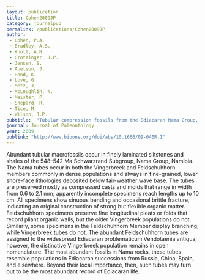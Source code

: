 ```yaml
---
layout: publication
title: Cohen2009JP
category: journalpub
permalink: /publications/Cohen2009JP
author: 
 - Cohen, P.A. 
 - Bradley, A.S. 
 - Knoll, A.H.  
 - Grotzinger, J.P. 
 - Jensen, S. 
 - Abelson, J. 
 - Hand, K. 
 - Love, G. 
 - Metz, J. 
 - McLoughlin, N. 
 - Meister, P. 
 - Shepard, R. 
 - Tice, M. 
 - Wilson, J.P. 
pubtitle:  "Tubular compression fossils from the Ediacaran Nama Group, Namibia"
journal: Journal of Paleontology 
year: 2009
publink: "http://www.bioone.org/doi/abs/10.1666/09-040R.1"
---
```

Abundant tubular macrofossils occur in finely laminated siltstones and shales of the 548–542 Ma Schwarzrand Subgroup, Nama Group, Namibia. The Nama tubes occur in both the Vingerbreek and Feldschuhhorn members commonly in dense populations and always in fine-grained, lower shore-face lithologies deposited below fair-weather wave base. The tubes are preserved mostly as compressed casts and molds that range in width from 0.6 to 2.1 mm; apparently incomplete specimens reach lengths up to 10 cm. All specimens show sinuous bending and occasional brittle fracture, indicating an original construction of strong but flexible organic matter. Feldschuhhorn specimens preserve fine longitudinal pleats or folds that record pliant organic walls, but the older Vingerbreek populations do not. Similarly, some specimens in the Feldschuhhorn Member display branching, while Vingerbreek tubes do not. The abundant Feldschuhhorn tubes are assigned to the widespread Ediacaran problematicum Vendotaenia antiqua; however, the distinctive Vingerbreek population remains in open nomenclature. The most abundant fossils in Nama rocks, these tubes resemble populations in Ediacaran successions from Russia, China, Spain, and elsewhere. Beyond their local importance, then, such tubes may turn out to be the most abundant record of Ediacaran life.